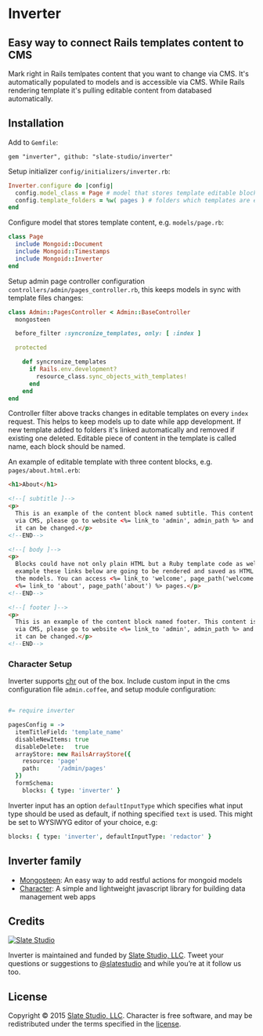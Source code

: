 # Inverter

## Easy way to connect Rails templates content to CMS

Mark right in Rails temlpates content that you want to change via CMS. It's automatically populated to models and is accessible via CMS. While Rails rendering template it's pulling editable content from databased automatically.

## Installation

Add to ```Gemfile```:

    gem "inverter", github: "slate-studio/inverter"

Setup initializer ```config/initializers/inverter.rb```:

  ```ruby
  Inverter.configure do |config|
    config.model_class = Page # model that stores template editable blocks
    config.template_folders = %w( pages ) # folders which templates are editable
  end
  ```

Configure model that stores template content, e.g. ```models/page.rb```:

  ```ruby
  class Page
    include Mongoid::Document
    include Mongoid::Timestamps
    include Mongoid::Inverter
  end
  ```

Setup admin page controller configuration ```controllers/admin/pages_controller.rb```, this keeps models in sync with template files changes:

  ```ruby
  class Admin::PagesController < Admin::BaseController
    mongosteen

    before_filter :syncronize_templates, only: [ :index ]

    protected

      def syncronize_templates
        if Rails.env.development?
          resource_class.sync_objects_with_templates!
        end
      end
  end
  ```

Controller filter above tracks changes in editable templates on every ```index``` request. This helps to keep models up to date while app development. If new template added to folders it's linked automatically and removed if existing one deleted. Editable piece of content in the template is called name, each block should be named.

An example of editable template with three content blocks, e.g. ```pages/about.html.erb```:

  ```html
  <h1>About</h1>

  <!--[ subtitle ]-->
  <p>
    This is an example of the content block named subtitle. This content is editable
    via CMS, please go to website <%= link_to 'admin', admin_path %> and check how
    it can be changed.</p>
  <!--END-->

  <!--[ body ]-->
  <p>
    Blocks could have not only plain HTML but a Ruby template code as well. For
    example these links below are going to be rendered and saved as HTML links in
    the models. You can access <%= link_to 'welcome', page_path('welcome') %> &amp;
    <%= link_to 'about', page_path('about') %> pages.</p>
  <!--END-->

  <!--[ footer ]-->
  <p>
    This is an example of the content block named footer. This content is editable
    via CMS, please go to website <%= link_to 'admin', admin_path %> and check how
    it can be changed.</p>
  <!--END-->
  ```

### Character Setup

Inverter supports [chr](https://github.com/slate-studio/chr) out of the box. Include custom input in the cms configuration file ```admin.coffee```, and setup module configuration:

  ```coffeescript

  #= require inverter

  pagesConfig = ->
    itemTitleField: 'template_name'
    disableNewItems: true
    disableDelete:   true
    arrayStore: new RailsArrayStore({
      resource: 'page'
      path:     '/admin/pages'
    })
    formSchema:
      blocks: { type: 'inverter' }
  ```

Inverter input has an option ```defaultInputType``` which specifies what input type should be used as default, if nothing specified ```text``` is used. This might be set to WYSIWYG editor of your choice, e.g:

  ```coffeescript
  blocks: { type: 'inverter', defaultInputType: 'redactor' }
  ```

## Inverter family

- [Mongosteen](https://github.com/slate-studio/mongosteen): An easy way to add restful actions for mongoid models
- [Character](https://github.com/slate-studio/chr): A simple and lightweight javascript library for building data management web apps

## Credits

[![Slate Studio](https://slate-git-images.s3-us-west-1.amazonaws.com/slate.png)](http://slatestudio.com)

Inverter is maintained and funded by [Slate Studio, LLC](http://slatestudio.com). Tweet your questions or suggestions to [@slatestudio](https://twitter.com/slatestudio) and while you’re at it follow us too.

## License

Copyright © 2015 [Slate Studio, LLC](http://slatestudio.com). Character is free software, and may be redistributed under the terms specified in the [license](LICENSE.md).